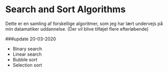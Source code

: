 # Search and Sort Algorithms

Dette er en samling af forskellige algoritmer, som jeg har lært undervejs på min datamatiker uddannelse. 
(Der vil blive tilføjet flere efterløbende)

###update 20-03-2020
- Binary search
- Linear search
- Bubble sort
- Selection sort